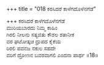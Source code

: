 +++
title = "018 ಕರಸಿದರೆ ಕಾಳೆಗದೊಳೆನಗೆಡೆ"

+++
ಕರಸಿದರೆ ಕಾಳೆಗದೊಳೆನಗೆಡೆ  
ಮುರಿಯಬಾರದು ನಿಮ್ಮ ಕಾಹಿಂ  
ಗಿರಲಿ ನೀಲನು ಸತ್ಯಜಿತು ಕೌಶಲ ಶತಾನೀಕ  
ವರ ಘಟೋತ್ಕಚ ದ್ರುಪದ ಕೈಕೆಯ  
ರಿರಲಿ ಪವನಜ ನಕುಲ ಸಹದೇ  
ವರಿಗೆ ದ್ರೋಣನ ಬವರವಾಗಲಿ ಎಂದನಾ ಪಾರ್ಥ    ॥18॥